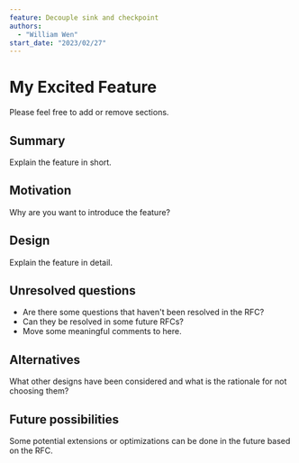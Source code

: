 ```yaml
---
feature: Decouple sink and checkpoint
authors:
  - "William Wen"
start_date: "2023/02/27"
---
```


# My Excited Feature

Please feel free to add or remove sections.

## Summary

Explain the feature in short.

## Motivation

Why are you want to introduce the feature?

## Design

Explain the feature in detail.

## Unresolved questions

* Are there some questions that haven't been resolved in the RFC?
* Can they be resolved in some future RFCs?
* Move some meaningful comments to here.

## Alternatives

What other designs have been considered and what is the rationale for not choosing them?

## Future possibilities

Some potential extensions or optimizations can be done in the future based on the RFC.
